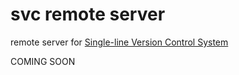 # svc remote server
remote server for [Single-line Version Control System](https://github.com/DX39061/svc)

COMING SOON
